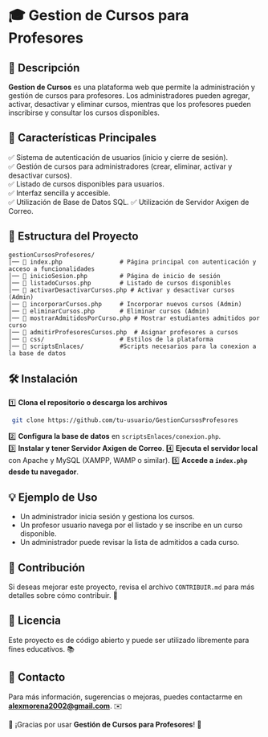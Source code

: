 # 🎓 Gestion de Cursos para Profesores

## 📖 Descripción
**Gestion de Cursos** es una plataforma web que permite la administración y gestión de cursos para profesores. Los administradores pueden agregar, activar, desactivar y eliminar cursos, mientras que los profesores pueden inscribirse y consultar los cursos disponibles. 

## 🚀 Características Principales
✅ Sistema de autenticación de usuarios (inicio y cierre de sesión).  
✅ Gestión de cursos para administradores (crear, eliminar, activar y desactivar cursos).  
✅ Listado de cursos disponibles para usuarios.  
✅ Interfaz sencilla y accesible.  
✅ Utilización de Base de Datos SQL. 
✅ Utilización de Servidor Axigen de Correo. 

## 📂 Estructura del Proyecto
```
gestionCursosProfesores/
│── 📜 index.php                # Página principal con autenticación y acceso a funcionalidades
│── 📜 inicioSesion.php         # Página de inicio de sesión
│── 📜 listadoCursos.php        # Listado de cursos disponibles
│── 📜 activarDesactivarCursos.php # Activar y desactivar cursos (Admin)
│── 📜 incorporarCursos.php     # Incorporar nuevos cursos (Admin)
│── 📜 eliminarCursos.php       # Eliminar cursos (Admin)
│── 📜 mostrarAdmitidosPorCurso.php # Mostrar estudiantes admitidos por curso
│── 📜 admitirProfesoresCursos.php  # Asignar profesores a cursos
│── 📂 css/                     # Estilos de la plataforma
│── 📂 scriptsEnlaces/          #Scripts necesarios para la conexion a la base de datos
```

## 🛠️ Instalación
1️⃣ **Clona el repositorio o descarga los archivos**  
```bash
 git clone https://github.com/tu-usuario/GestionCursosProfesores
```
2️⃣ **Configura la base de datos** en `scriptsEnlaces/conexion.php`.   
3️⃣ **Instalar y tener Servidor Axigen de Correo**. 
4️⃣ **Ejecuta el servidor local** con Apache y MySQL (XAMPP, WAMP o similar). 
5️⃣ **Accede a `index.php` desde tu navegador**. 

## 💡 Ejemplo de Uso
- Un administrador inicia sesión y gestiona los cursos.
- Un profesor usuario navega por el listado y se inscribe en un curso disponible.
- Un administrador puede revisar la lista de admitidos a cada curso.

## 🤝 Contribución
Si deseas mejorar este proyecto, revisa el archivo `CONTRIBUIR.md` para más detalles sobre cómo contribuir. 🎉

## 📜 Licencia
Este proyecto es de código abierto y puede ser utilizado libremente para fines educativos. 📚

## 📩 Contacto
Para más información, sugerencias o mejoras, puedes contactarme en **alexmorena2002@gmail.com**. ✉️

🎉 ¡Gracias por usar **Gestión de Cursos para Profesores**! 🚀

